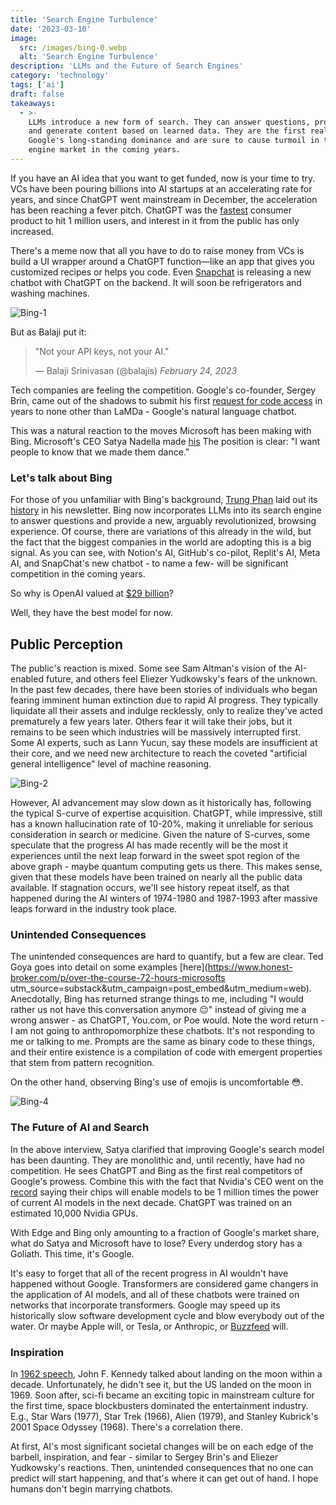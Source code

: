 ```yaml
---
title: 'Search Engine Turbulence'
date: '2023-03-10'
image:
  src: /images/bing-0.webp
  alt: 'Search Engine Turbulence'
description: 'LLMs and the Future of Search Engines'
category: 'technology'
tags: ['ai']
draft: false
takeaways:
  - >-
    LLMs introduce a new form of search. They can answer questions, provide summaries,
    and generate content based on learned data. They are the first real challenge to
    Google's long-standing dominance and are sure to cause turmoil in the search
    engine market in the coming years.
---
```


If you have an AI idea that you want to get funded, now is your time to try. VCs have been
pouring billions into AI startups at an accelerating rate for years, and since ChatGPT went
mainstream in December, the acceleration has been reaching a fever pitch. ChatGPT was the
[fastest](https://www.reuters.com/technology/chatgpt-sets-record-fastest-growing-user-base-analyst-note-2023-02-01/)
consumer product to hit 1 million users, and interest in it from the public has only increased.

There's a meme now that all you have to do to raise money from VCs is build a UI wrapper
around a ChatGPT function—like an app that gives you customized recipes or helps you code.
Even [Snapchat](https://www.theverge.com/2023/2/27/23614959/snapchat-my-ai-chatbot-chatgpt-openai-plus-subscription)
is releasing a new chatbot with ChatGPT on the backend. It will soon be refrigerators and
washing machines.

![Bing-1](/images/bing-1.webp)

But as Balaji put it:

> "Not your API keys, not your AI."
>
> — Balaji Srinivasan (@balajis) _February 24, 2023_

Tech companies are feeling the competition. Google's co-founder, Sergey Brin, came out of
the shadows to submit his first
[request for code access](https://www.forbes.com/sites/richardnieva/2023/01/31/sergey-brin-code-request-lamda/?sh=751f6a857ce6)
in years to none other than LaMDa - Google's natural language chatbot.

This was a natural reaction to the moves Microsoft has been making with Bing. Microsoft's
CEO Satya Nadella made [his](https://www.youtube.com/watch?v=UcLw-CNySiA)
The position is clear: "I want people to know that we made them dance."

### Let's talk about Bing

For those of you unfamiliar with Bing's background,
[Trung Phan](https://www.readtrung.com/) laid out its
[history](https://www.readtrung.com/p/bing-a-history-in-7-stories) in his
newsletter. Bing now incorporates LLMs into its search engine to answer questions and
provide a new, arguably revolutionized, browsing experience. Of course, there are variations
of this already in the wild, but the fact that the biggest companies in the world are
adopting this is a big signal. As you can see, with Notion's AI, GitHub's co-pilot, Replit's
AI, Meta AI, and SnapChat's new chatbot - to name a few- will be significant
competition in the coming years.

So why is OpenAI valued at
[$29 billion](https://bdtechtalks.com/2023/01/09/openai-tender-offer/)?

Well, they have the best model for now.

## Public Perception

The public's reaction is mixed. Some see Sam Altman's vision of the AI-enabled future, and
others feel Eliezer Yudkowsky's fears of the unknown. In the past few decades, there have
been stories of individuals who began fearing imminent human extinction due to rapid AI
progress. They typically liquidate all their assets and indulge recklessly, only to realize
they've acted prematurely a few years later. Others fear it will take their jobs, but it
remains to be seen which industries will be massively interrupted first. Some AI experts,
such as Lann Yucun, say these models are insufficient at their core, and we need new architecture to
reach the coveted "artificial general intelligence" level of machine reasoning.

![Bing-2](/images/bing-2.webp)

However, AI advancement may slow down as it historically has, following the typical S-curve
of expertise acquisition. ChatGPT, while impressive, still has a known hallucination rate of
10-20%, making it unreliable for serious consideration in search or medicine. Given the
nature of S-curves, some speculate that the progress AI has made recently will be the most
it experiences until the next leap forward in the sweet spot region of the
above graph - maybe quantum computing gets us there. This makes sense, given that these
models have been trained on nearly all the public data available. If stagnation occurs,
we'll see history repeat itself, as that happened during the AI winters of 1974-1980 and
1987-1993 after massive leaps forward in the industry took place.

### Unintended Consequences

The unintended consequences are hard to quantify, but a few are clear. Ted Goya goes into
detail on some examples
[here](https://www.honest-broker.com/p/over-the-course-72-hours-microsofts utm_source=substack&utm_campaign=post_embed&utm_medium=web).
Anecdotally, Bing has returned strange things to me, including "I would rather us not have
this conversation anymore 😔" instead of giving me a wrong answer - as ChatGPT, You.com, or
Poe would. Note the word return - I am not going to anthropomorphize these chatbots. It's
not responding to me or talking to me. Prompts are the same as binary code to these things,
and their entire existence is a compilation of code with emergent properties that stem from pattern recognition.

On the other hand, observing Bing's use of emojis is uncomfortable 😳.

![Bing-4](/images/bing-4.webp)

### The Future of AI and Search

In the above interview, Satya clarified that improving Google's search model has been
daunting. They are monolithic and, until recently, have had no competition. He sees ChatGPT
and Bing as the first real competitors of Google's prowess. Combine this with the fact that
Nvidia's CEO went on the
[record](https://www.pcgamer.com/nvidia-predicts-ai-models-one-million-times-more-powerful-than-chatgpt-within-10-years/)
saying their chips will enable models to be 1 million times the power of current AI models in the next
decade. ChatGPT was trained on an estimated 10,000 Nvidia GPUs.

With Edge and Bing only amounting to a fraction of Google's market share, what do Satya
and Microsoft have to lose? Every underdog story has a Goliath. This time, it's Google.

It's easy to forget that all of the recent progress in AI wouldn't have happened without
Google. Transformers are considered game changers in the application of AI models, and all
of these chatbots were trained on networks that incorporate transformers. Google may speed
up its historically slow software development cycle and blow everybody out of the water. Or
maybe Apple will, or Tesla, or Anthropic, or
[Buzzfeed](https://hackernoon.com/how-buzzfeed-plans-to-use-ai-to-generate-listicles-and-more-content)
will.

### Inspiration

In
[1962 speech](https://www.npr.org/2022/09/12/1122375097/space-exploration-jfk-we-choose-the-moon-speech#:~:text=His%20%22We%20Choose%20the%20Moon%22%20speech%20became%20a%20pivotal%20moment,at%20Rice%20University%20in%20Houston.),
John F. Kennedy talked about landing on the moon within a decade. Unfortunately, he didn't
see it, but the US landed on the moon in 1969. Soon after, sci-fi became an exciting topic
in mainstream culture for the first time, space blockbusters dominated the entertainment
industry. E.g., Star Wars (1977), Star Trek (1966), Alien (1979), and Stanley Kubrick's 2001
Space Odyssey (1968). There's a correlation there.

At first, AI's most significant societal changes will be on each edge of the barbell,
inspiration, and fear - similar to Sergey Brin's and Eliezer Yudkowsky's reactions. Then,
unintended consequences that no one can predict will start happening, and that's where it
can get out of hand. I hope humans don't begin marrying chatbots.
